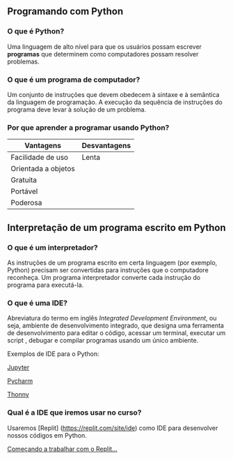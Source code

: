 ## Programando com Python
### O que é Python?
Uma linguagem de alto nível para que os usuários possam escrever **programas** que determinem como computadores possam resolver problemas. 
### O que é um programa de computador?
Um conjunto de instruções que devem obedecem à sintaxe e à semântica da linguagem de programação. A execução da sequência de instruções do programa deve levar à solução de um problema.
### Por que aprender a programar usando Python?
| Vantagens             | Desvantagens |
|-----------------------|--------------|
| Facilidade de uso     | Lenta        |
| Orientada a objetos   |              |
| Gratuita              |              |
| Portável              |              |
| Poderosa              |              |
## Interpretação de um programa escrito em Python
### O que é um interpretador?
As instruções de um programa escrito em certa linguagem (por exemplo, Python) precisam ser convertidas para instruções que o computadore reconheça. Um programa interpretador converte cada instrução do programa para executá-la.
### O que é uma IDE?
Abreviatura do termo em inglês *Integrated Development Environment*, ou seja, ambiente de desenvolvimento integrado, que designa uma ferramenta de desenvolvimento para editar o código, acessar um terminal, executar um script , debugar e compilar programas usando um único ambiente.

Exemplos de IDE para o Python:

[Jupyter](https://jupyter.org/)

[Pycharm](https://www.jetbrains.com/pycharm/)

[Thonny](https://thonny.org/)

### Qual é a IDE que iremos usar no curso?
Usaremos
[Replit] (https://replit.com/site/ide) 
como IDE para desenvolver nossos códigos em Python.

[Começando a trabalhar com o Replit...](prog_aulas/prog_replit.md)
